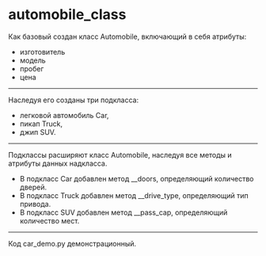 # automobile_class
Как базовый создан класс Automobile, включающий в себя атрибуты:
* изготовитель
* модель
* пробег
* цена
***
Наследуя его созданы три подкласса:
* легковой автомобиль Car,
* пикап Truck,
* джип SUV.
***
Подклассы расширяют класс Automobile, наследуя все методы и атрибуты данных надкласса.
* В подкласс Car добавлен метод __doors, определяющий количество дверей.
* В подкласс Truck добавлен метод __drive_type, определяющий тип привода.
* В подкласс SUV добавлен метод __pass_cap, определяющий количество мест.
***
Код car_demo.py демонстрационный.
